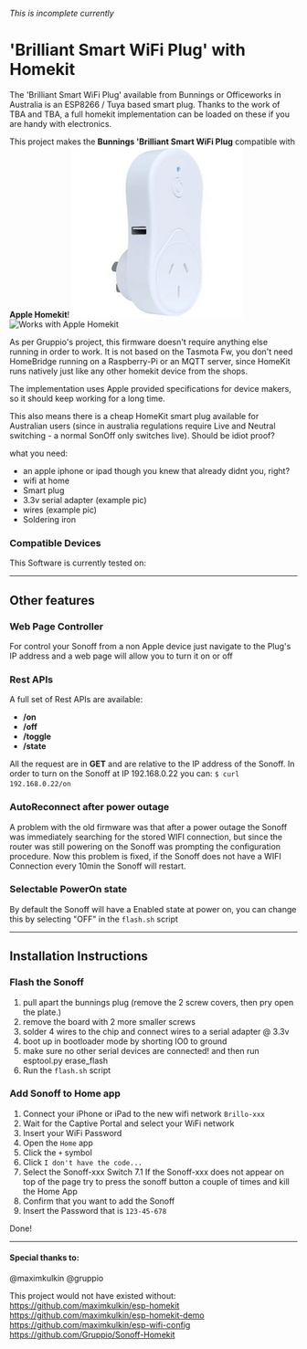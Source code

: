 *This is incomplete currently*

# 'Brilliant Smart WiFi Plug' with Homekit

The 'Brilliant Smart WiFi Plug' available from Bunnings or Officeworks in Australia is an ESP8266 / Tuya based smart plug. Thanks to the work of TBA and TBA, a full homekit implementation can be loaded on these if you are handy with electronics.

This project makes the **Bunnings 'Brilliant Smart WiFi Plug** compatible with **Apple Homekit**!
<img src="https://raw.githubusercontent.com/yahms/Homekit-BrilliantPlug/master/resize.jpg" alt="This"/>
<img src="https://raw.githubusercontent.com/Gruppio/Sonoff-Homekit/images/images/homekit.png" alt="Works with Apple Homekit" width="180"/>
 
As per Gruppio's project, this firmware doesn't require anything else running in order to work. It is not based on the Tasmota Fw, you don't need HomeBridge running on a Raspberry-Pi or an MQTT server, since HomeKit runs natively just like any other homekit device from the shops.

The implementation uses Apple provided specifications for device makers, so it should keep working for a long time.

This also means there is a cheap HomeKit smart plug available for Australian users (since in australia regulations require Live and Neutral switching - a normal SonOff only switches live). Should be idiot proof?

what you need:

* an apple iphone or ipad though you knew that already didnt you, right?
* wifi at home
* Smart plug
* 3.3v serial adapter (example pic)
* wires (example pic)
* Soldering iron






### Compatible Devices
This Software is currently tested on: 



---

## Other features

### Web Page Controller
For control your Sonoff from a non Apple device just navigate to the Plug's IP address and a web page will allow you to turn it on or off

### Rest APIs
A full set of Rest APIs are available:
* **/on**
* **/off**
* **/toggle**
* **/state**

All the request are in **GET** and are relative to the IP address of the Sonoff.
In order to turn on the Sonoff at IP 192.168.0.22 you can: `$ curl 192.168.0.22/on`

### AutoReconnect after power outage
A problem with the old firmware was that after a power outage the Sonoff was immediately searching for the stored WIFI connection, but since the router was still powering on the Sonoff was prompting the configuration procedure. Now this problem is fixed, if the Sonoff does not have a WIFI Connection every 10min the Sonoff will restart.

### Selectable PowerOn state
By default the Sonoff will have a Enabled state at power on, you can change this by selecting "OFF" in the `flash.sh` script

---

## Installation Instructions

### Flash the Sonoff
 1) pull apart the bunnings plug (remove the 2 screw covers, then pry open the plate.)
 2) remove the board with 2 more smaller screws
 2) solder 4 wires to the chip and connect wires to a serial adapter @ 3.3v
 4) boot up in bootloader mode by shorting IO0 to ground
 5) make sure no other serial devices are connected! and then run esptool.py erase_flash
 3) Run the `flash.sh` script 

### Add Sonoff to Home app
 1) Connect your iPhone or iPad to the new wifi network `Brillo-xxx`
 2) Wait for the Captive Portal and select your WiFi network
 3) Insert your WiFi Password
 4) Open the `Home` app
 5) Click the `+` symbol
 6) Click `I don't have the code...`
 7) Select the Sonoff-xxx Switch 
 7.1 If the Sonoff-xxx does not appear on top of the page try to press the sonoff button a couple of times and kill the Home App
 9) Confirm that you want to add the Sonoff
 10) Insert the Password that is `123-45-678`

Done! 



---

#### Special thanks to:
@maximkulkin
@gruppio

This project would not have existed without:
https://github.com/maximkulkin/esp-homekit
https://github.com/maximkulkin/esp-homekit-demo
https://github.com/maximkulkin/esp-wifi-config
https://github.com/Gruppio/Sonoff-Homekit


